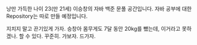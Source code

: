 낭만 가득한 나이 23(만 21세) 이승창의 자바 백준 문풀 공간입니다.
자바 공부에 대한 Repository는 따로 만들 예정입니다. 

지치지 말고 끈기있게 가자. 승창아
몸무게도 7달 동안 20kg를 뺐는데, 이거라고 못하겠나.
할 수 있다. 꾸준히.
가보자. 드가자.
